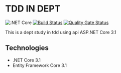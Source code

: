 # TDD IN DEPT
![.NET Core](https://github.com/dirocchini/tdd-in-dept/workflows/.NET%20Core/badge.svg)
[![Build Status](https://rocchini.visualstudio.com/TDDinDepth/_apis/build/status/dirocchini.tdd-in-dept?branchName=master)](https://rocchini.visualstudio.com/TDDinDepth/_build/latest?definitionId=2&branchName=master)
[![Quality Gate Status](https://sonarcloud.io/api/project_badges/measure?project=dirocchini_tdd-in-dept&metric=alert_status)](https://sonarcloud.io/dashboard?id=dirocchini_tdd-in-dept)
<br/>

This is a dept study in tdd using api ASP.NET Core 3.1 

## Technologies
* .NET Core 3.1
* Entity Framework Core 3.1
